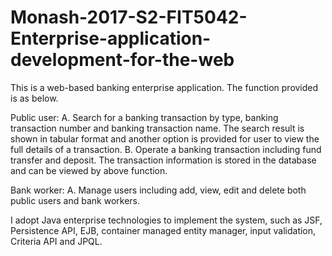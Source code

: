 # Monash-2017-S2-FIT5042-Enterprise-application-development-for-the-web
This is a web-based banking enterprise application. The function provided is as below.

Public user:
A. Search for a banking transaction by type, banking transaction number and banking
transaction name. The search result is shown in tabular format and another option is
provided for user to view the full details of a transaction.
B. Operate a banking transaction including fund transfer and deposit. The transaction
information is stored in the database and can be viewed by above function.

Bank worker:
A. Manage users including add, view, edit and delete both public users and bank
workers.

I adopt Java enterprise technologies to implement the system, such as JSF, Persistence
API, EJB, container managed entity manager, input validation, Criteria API and JPQL.
